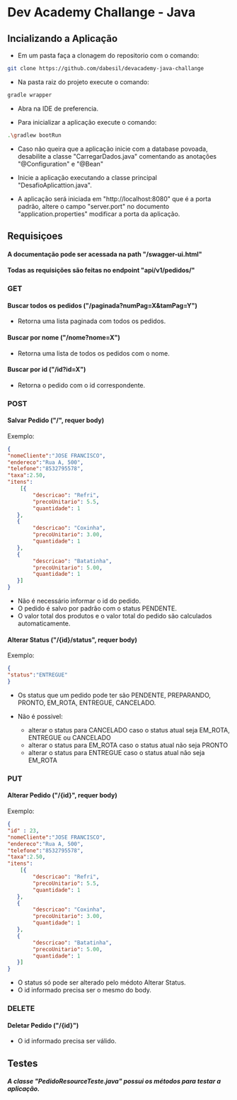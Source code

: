 # Dev Academy Challange - Java

## Incializando a Aplicação

- Em um pasta faça a clonagem do repositorio com o comando:
```bash
git clone https://github.com/dabesil/devacademy-java-challange
```
- Na pasta raiz do projeto execute o comando: 
```bash
gradle wrapper
```
- Abra na IDE de preferencia.

- Para inicializar a aplicação execute o comando:
```bash
.\gradlew bootRun
```

- Caso não queira que a aplicação inicie com a database povoada, desabilite a classe "CarregarDados.java" comentando as anotações "@Configuration" e "@Bean"

- Inicie a aplicação executando a classe principal "DesafioAplicattion.java".

- A aplicação será iniciada em "http://localhost:8080" que é a porta padrão, altere o campo "server.port" no documento "application.properties" modificar a porta da aplicação.

## Requisiçoes

#### A documentação pode ser acessada na path "/swagger-ui.html"

#### Todas as requisições são feitas no endpoint "api/v1/pedidos/"

### GET

#### Buscar todos os pedidos ("/paginada?numPag=X&tamPag=Y")

- Retorna uma lista paginada com todos os pedidos.

#### Buscar por nome ("/nome?nome=X")

- Retorna uma lista de todos os pedidos com o nome.

#### Buscar por id ("/id?id=X")

- Retorna o pedido com o id correspondente.

### POST

#### Salvar Pedido ("/", requer body)
Exemplo:
```json
{
"nomeCliente":"JOSE FRANCISCO",
"endereco":"Rua A, 500",
"telefone":"8532795578",
"taxa":2.50,
"itens": 
    [{
        "descricao": "Refri",
        "precoUnitario": 5.5,
        "quantidade": 1
   },
   {
        "descricao": "Coxinha",
        "precoUnitario": 3.00,
        "quantidade": 1
   },
   {
        "descricao": "Batatinha",
        "precoUnitario": 5.00,
        "quantidade": 1
   }]
}
```
- Não é necessário informar o id do pedido.
- O pedido é salvo por padrão com o status PENDENTE.
- O valor total dos produtos e o valor total do pedido são calculados automaticamente.

#### Alterar Status ("/{id}/status", requer body)
Exemplo:
```json
{
"status":"ENTREGUE"
}
```
- Os status que um pedido pode ter são PENDENTE, PREPARANDO, PRONTO, EM_ROTA, ENTREGUE, CANCELADO.

- Não é possivel:
    * alterar o status para CANCELADO caso o status atual seja EM_ROTA, ENTREGUE ou CANCELADO 
    * alterar o status para EM_ROTA caso o status atual não seja PRONTO 
    * alterar o status para ENTREGUE caso o status atual não seja EM_ROTA

### PUT

#### Alterar Pedido ("/{id}", requer body)
Exemplo:
```json
{
"id" : 23,
"nomeCliente":"JOSE FRANCISCO",
"endereco":"Rua A, 500",
"telefone":"8532795578",
"taxa":2.50,
"itens": 
    [{
        "descricao": "Refri",
        "precoUnitario": 5.5,
        "quantidade": 1
   },
   {
        "descricao": "Coxinha",
        "precoUnitario": 3.00,
        "quantidade": 1
   },
   {
        "descricao": "Batatinha",
        "precoUnitario": 5.00,
        "quantidade": 1
   }]
}
```
- O status só pode ser alterado pelo médoto Alterar Status.
- O id informado precisa ser o mesmo do body.

### DELETE 

#### Deletar Pedido ("/{id}")

- O id informado precisa ser válido.


## Testes

##### A classe "PedidoResourceTeste.java" possui os métodos para testar a aplicação.
